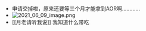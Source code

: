 - 申请交掉啦，原来还要等三个月才能拿到AOR啊…………
- ![2021_06_09_image.png](https://cdn.logseq.com/%2F19d8129d-f0d6-41c0-a53b-bbfce3d097ca3efa431e-1f3a-4c29-9825-e998b2589dcf2021_06_09_image.png?Expires=4776849416&Signature=dWR6UUIfo4QaZd2iKM52ioiuo87IDscPPCLg6JNJ0A1wlpN54YAWlqg5wB-9bJR2jt9Agu4CM-BoY3VGKEtiI9uiT9f-~b-6HyRaNFPKRXHd2C4ao3rLuyLXXMEElZ7XTxLqcHSDovYYnH7XpSVyeGy8b3CpcwDMIL2R7I9I8x9c2x~xWB-GudKuu9oVbToWjLlXizfvJGTubFdAkqgeyEIGb1iXIUTd5PpVk83mp0mGRySnF9EklNxEVWkIrftLa66eI6~H7~06Qt9lEowoEordTRz43XMPxAZD9LGnzg1Y7O2yjPKyxtFCJa8gDWy1RjHUiR7F~lU-k3vMZZ1Zcw__&Key-Pair-Id=APKAJE5CCD6X7MP6PTEA)
- [[月老请听我说]] 我知道什么带吃